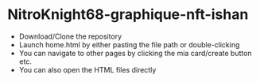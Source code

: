 # NitroKnight68-graphique-nft-ishan
- Download/Clone the repository
- Launch home.html by either pasting the file path or double-clicking
- You can navigate to other pages by clicking the mia card/create button etc.
- You can also open the HTML files directly
